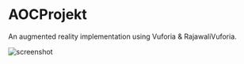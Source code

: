 # AOCProjekt

An augmented reality implementation using Vuforia & RajawaliVuforia.

![screenshot](http://i.imgur.com/v8ryr8j.jpg)
